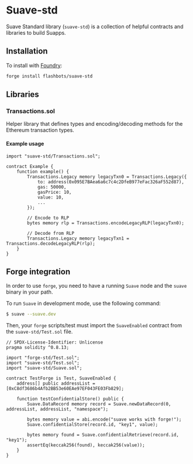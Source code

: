 # Suave-std

Suave Standard library (`suave-std`) is a collection of helpful contracts and libraries to build Suapps.

## Installation

To install with [Foundry](https://github.com/foundry-rs/foundry):

```bash
forge install flashbots/suave-std
```

## Libraries

### Transactions.sol

Helper library that defines types and encoding/decoding methods for the Ethereum transaction types.

#### Example usage

```solidity
import "suave-std/Transactions.sol";

contract Example {
    function example() {
        Transactions.Legacy memory legacyTxn0 = Transactions.Legacy({
            to: address(0x095E7BAea6a6c7c4c2DfeB977eFac326aF552d87),
            gas: 50000,
            gasPrice: 10,
            value: 10,
            ...
        });

        // Encode to RLP
        bytes memory rlp = Transactions.encodeLegacyRLP(legacyTxn0);

        // Decode from RLP
        Transactions.Legacy memory legacyTxn1 = Transactions.decodeLegacyRLP(rlp);
    }
}
```

## Forge integration

In order to use `forge`, you need to have a running `Suave` node and the `suave` binary in your path.

To run `Suave` in development mode, use the following command:

```bash
$ suave --suave.dev
```

Then, your `forge` scripts/test must import the `SuaveEnabled` contract from the `suave-std/Test.sol` file.

```solidity
// SPDX-License-Identifier: Unlicense
pragma solidity ^0.8.13;

import "forge-std/Test.sol";
import "suave-std/Test.sol";
import "suave-std/Suave.sol";

contract TestForge is Test, SuaveEnabled {
    address[] public addressList = [0xC8df3686b4Afb2BB53e60EAe97EF043FE03Fb829];

    function testConfidentialStore() public {
        Suave.DataRecord memory record = Suave.newDataRecord(0, addressList, addressList, "namespace");

        bytes memory value = abi.encode("suave works with forge!");
        Suave.confidentialStore(record.id, "key1", value);

        bytes memory found = Suave.confidentialRetrieve(record.id, "key1");
        assertEq(keccak256(found), keccak256(value));
    }
}
```
